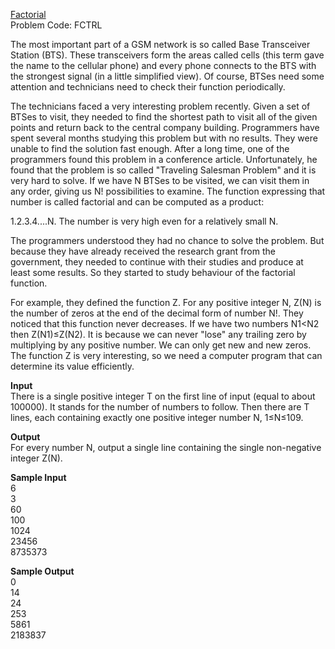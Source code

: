 [Factorial](https://www.codechef.com/problems/FCTRL)  
Problem Code: FCTRL

The most important part of a GSM network is so called Base Transceiver Station (BTS). These transceivers form the areas called cells (this term gave the name to the cellular phone) and every phone connects to the BTS with the strongest signal (in a little simplified view). Of course, BTSes need some attention and technicians need to check their function periodically.

The technicians faced a very interesting problem recently. Given a set of BTSes to visit, they needed to find the shortest path to visit all of the given points and return back to the central company building. Programmers have spent several months studying this problem but with no results. They were unable to find the solution fast enough. After a long time, one of the programmers found this problem in a conference article. Unfortunately, he found that the problem is so called "Traveling Salesman Problem" and it is very hard to solve. If we have N BTSes to be visited, we can visit them in any order, giving us N! possibilities to examine. The function expressing that number is called factorial and can be computed as a product:

1.2.3.4....N. The number is very high even for a relatively small N.

The programmers understood they had no chance to solve the problem. But because they have already received the research grant from the government, they needed to continue with their studies and produce at least some results. So they started to study behaviour of the factorial function.

For example, they defined the function Z. For any positive integer N, Z(N) is the number of zeros at the end of the decimal form of number N!. They noticed that this function never decreases. If we have two numbers N1<N2 then Z(N1)≤Z(N2). It is because we can never "lose" any trailing zero by multiplying by any positive number. We can only get new and new zeros. The function Z is very interesting, so we need a computer program that can determine its value efficiently.

**Input**  
There is a single positive integer T on the first line of input (equal to about 100000). It stands for the number of numbers to follow. Then there are T lines, each containing exactly one positive integer number N, 1≤N≤109.

**Output**   
For every number N, output a single line containing the single non-negative integer Z(N).

**Sample Input**    
6  
3  
60  
100  
1024  
23456  
8735373 

**Sample Output**   
0  
14  
24  
253  
5861  
2183837  
